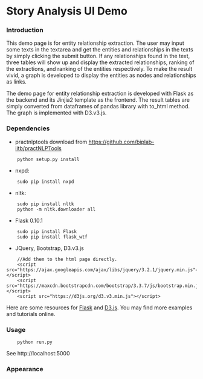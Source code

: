 Story Analysis UI Demo
=======

### Introduction
This demo page is for entity relationship extraction. The user may input some texts in the textarea and get 
the entities and relationships in the texts by simply clicking the submit button. If any relationships found 
in the text, three tables will show up and display the extracted relationships, ranking of the extractions, 
and ranking of the entities respectively. To make the result vivid, a graph is developed to display the 
entities as nodes and relationships as links.     

The demo page for entity relationship extraction is developed with Flask as the backend and its Jinjia2 template 
as the frontend. The result tables are simply converted from dataframes of pandas library with to_html method. 
The graph is implemented with D3.v3.js.

### Dependencies
* practnlptools 
download from https://github.com/biplab-iitb/practNLPTools
```
	python setup.py install
```
* nxpd: 	
```
	sudo pip install nxpd
```
* nltk: 	
```
	sudo pip install nltk
	python -m nltk.downloader all
```
* Flask 0.10.1 
```
	sudo pip install Flask
	sudo pip install flask_wtf
```
* JQuery, 
Bootstrap, 
D3.v3.js  
```
	//Add them to the html page directly.
	<script src="https://ajax.googleapis.com/ajax/libs/jquery/3.2.1/jquery.min.js"></script>
	<script src="https://maxcdn.bootstrapcdn.com/bootstrap/3.3.7/js/bootstrap.min.js"></script>
	<script src="https://d3js.org/d3.v3.min.js"></script>
```

Here are some resources for [Flask](http://flask.pocoo.org/docs/0.12/) and 
[D3.js](https://www.youtube.com/watch?v=n5NcCoa9dDU&list=PL6il2r9i3BqH9PmbOf5wA5E1wOG3FT22p). 
You may find more examples and tutorials online. 

### Usage
```
	python run.py
```
See http://localhost:5000


### Appearance
